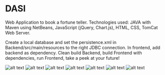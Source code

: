 # DASI
Web Application to book a fortune teller.
Technologies used: JAVA with Maven using NetBeans, JavaScript (jQuery, Chart.js), HTML, CSS, TomCat Web Server.

Create a local database and set the persistence.xml in Backend/src/main/resources to the right JDBC connection. In frontend, add backend as dependency. Clean build Backend, build Frontend with dependencies, run Frontend, take a peek at your future!

![alt text](https://github.com/zakaria-n/DASI/blob/master/Screenshots/index.png?raw=true)
![alt text](https://github.com/zakaria-n/DASI/blob/master/Screenshots/mediums.png?raw=true)
![alt text](https://github.com/zakaria-n/DASI/blob/master/Screenshots/dashboard.png?raw=true)
![alt text](https://github.com/zakaria-n/DASI/blob/master/Screenshots/profile.png?raw=true)
![alt text](https://github.com/zakaria-n/DASI/blob/master/Screenshots/booking.png?raw=true)
![alt text](https://github.com/zakaria-n/DASI/blob/master/Screenshots/history.png?raw=true)
![alt text](https://github.com/zakaria-n/DASI/blob/master/Screenshots/stats.png?raw=true)